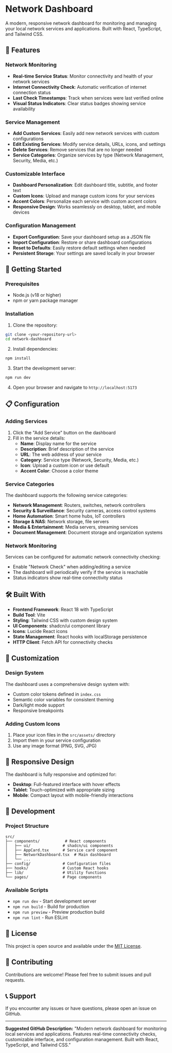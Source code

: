 # Network Dashboard

A modern, responsive network dashboard for monitoring and managing your local network services and applications. Built with React, TypeScript, and Tailwind CSS.

## 🌟 Features

### Network Monitoring
- **Real-time Service Status**: Monitor connectivity and health of your network services
- **Internet Connectivity Check**: Automatic verification of internet connection status
- **Last Check Timestamps**: Track when services were last verified online
- **Visual Status Indicators**: Clear status badges showing service availability

### Service Management
- **Add Custom Services**: Easily add new network services with custom configurations
- **Edit Existing Services**: Modify service details, URLs, icons, and settings
- **Delete Services**: Remove services that are no longer needed
- **Service Categories**: Organize services by type (Network Management, Security, Media, etc.)

### Customizable Interface
- **Dashboard Personalization**: Edit dashboard title, subtitle, and footer text
- **Custom Icons**: Upload and manage custom icons for your services
- **Accent Colors**: Personalize each service with custom accent colors
- **Responsive Design**: Works seamlessly on desktop, tablet, and mobile devices

### Configuration Management
- **Export Configuration**: Save your dashboard setup as a JSON file
- **Import Configuration**: Restore or share dashboard configurations
- **Reset to Defaults**: Easily restore default settings when needed
- **Persistent Storage**: Your settings are saved locally in your browser

## 🚀 Getting Started

### Prerequisites
- Node.js (v18 or higher)
- npm or yarn package manager

### Installation

1. Clone the repository:
```bash
git clone <your-repository-url>
cd network-dashboard
```

2. Install dependencies:
```bash
npm install
```

3. Start the development server:
```bash
npm run dev
```

4. Open your browser and navigate to `http://localhost:5173`

## 📋 Configuration

### Adding Services

1. Click the "Add Service" button on the dashboard
2. Fill in the service details:
   - **Name**: Display name for the service
   - **Description**: Brief description of the service
   - **URL**: The web address of your service
   - **Category**: Service type (Network, Security, Media, etc.)
   - **Icon**: Upload a custom icon or use default
   - **Accent Color**: Choose a color theme

### Service Categories

The dashboard supports the following service categories:
- **Network Management**: Routers, switches, network controllers
- **Security & Surveillance**: Security cameras, access control systems
- **Home Automation**: Smart home hubs, IoT controllers
- **Storage & NAS**: Network storage, file servers
- **Media & Entertainment**: Media servers, streaming services
- **Document Management**: Document storage and organization systems

### Network Monitoring

Services can be configured for automatic network connectivity checking:
- Enable "Network Check" when adding/editing a service
- The dashboard will periodically verify if the service is reachable
- Status indicators show real-time connectivity status

## 🛠️ Built With

- **Frontend Framework**: React 18 with TypeScript
- **Build Tool**: Vite
- **Styling**: Tailwind CSS with custom design system
- **UI Components**: shadcn/ui component library
- **Icons**: Lucide React icons
- **State Management**: React hooks with localStorage persistence
- **HTTP Client**: Fetch API for connectivity checks

## 🎨 Customization

### Design System
The dashboard uses a comprehensive design system with:
- Custom color tokens defined in `index.css`
- Semantic color variables for consistent theming
- Dark/light mode support
- Responsive breakpoints

### Adding Custom Icons
1. Place your icon files in the `src/assets/` directory
2. Import them in your service configuration
3. Use any image format (PNG, SVG, JPG)

## 📱 Responsive Design

The dashboard is fully responsive and optimized for:
- **Desktop**: Full-featured interface with hover effects
- **Tablet**: Touch-optimized with appropriate sizing
- **Mobile**: Compact layout with mobile-friendly interactions

## 🔧 Development

### Project Structure
```
src/
├── components/           # React components
│   ├── ui/              # shadcn/ui components
│   ├── AppCard.tsx      # Service card component
│   ├── NetworkDashboard.tsx  # Main dashboard
│   └── ...
├── config/              # Configuration files
├── hooks/               # Custom React hooks
├── lib/                 # Utility functions
└── pages/               # Page components
```

### Available Scripts
- `npm run dev` - Start development server
- `npm run build` - Build for production
- `npm run preview` - Preview production build
- `npm run lint` - Run ESLint

## 📄 License

This project is open source and available under the [MIT License](LICENSE).

## 🤝 Contributing

Contributions are welcome! Please feel free to submit issues and pull requests.

## 📞 Support

If you encounter any issues or have questions, please open an issue on GitHub.

---

**Suggested GitHub Description:**
"Modern network dashboard for monitoring local services and applications. Features real-time connectivity checks, customizable interface, and configuration management. Built with React, TypeScript, and Tailwind CSS."
